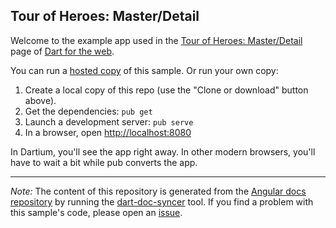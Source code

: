 ## Tour of Heroes: Master/Detail

Welcome to the example app used in the
[Tour of Heroes: Master/Detail](https://webdev.dartlang.org/angular/tutorial/toh-pt2) page
of [Dart for the web](https://webdev.dartlang.org).

You can run a [hosted copy](https://webdev.dartlang.org/examples/toh-2) of this
sample. Or run your own copy:

1. Create a local copy of this repo (use the "Clone or download" button above).
2. Get the dependencies: `pub get`
3. Launch a development server: `pub serve`
4. In a browser, open [http://localhost:8080](http://localhost:8080)

In Dartium, you'll see the app right away. In other modern browsers,
you'll have to wait a bit while pub converts the app.

---

*Note:* The content of this repository is generated from the
[Angular docs repository][docs repo] by running the
[dart-doc-syncer](//github.com/dart-lang/dart-doc-syncer) tool.
If you find a problem with this sample's code, please open an [issue][].

[docs repo]: //github.com/dart-lang/site-webdev/tree/4.x/examples/ng/doc/toh-2
[issue]: //github.com/dart-lang/site-webdev/issues/new?title=[4.x]%20examples/ng/doc/toh-2
